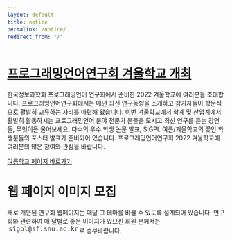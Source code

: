 ```yaml
---
layout: default
title: notice
permalink: /notice/
redirect_from: "/"
---
```


# [프로그래밍언어연구회 겨울학교 개최](/school/2022w/)

한국정보과학회 프로그래밍언어 연구회에서 준비한 2022 겨울학교에 여러분을 초대합니다. 프로그래밍언어연구회에서는 매년 최신 연구동향을 소개하고 참가자들이 학문적으로 활발히 교류하는 자리를 마련해 왔습니다.
이번 겨울학교에서 학계 및 산업계에서 활발히 활동하시는 프로그래밍언어 분야 전문가 분들을 모시고 최신 연구를 듣는 강연들, 무엇이든 물어보세요, 다수의 우수 학생 논문 발표, SIGPL 여름/겨울학교의 꽃인 학생분들의 포스터 발표가 준비되어 있습니다.
프로그래밍언어연구회 2022 겨울학교에 여러분의 많은 참여와 관심을 바랍니다.

[여름학교 페이지 바로가기](/school/2022w/)

# 웹 페이지 이미지 모집

새로 개편된 연구회 웹페이지는 매달 그 테마를 바꿀 수 있도록 설계되어 있습니다. 연구회와 관련하여 매 달별로 좋은 이미지가 있으신 회원 분께서는 ![sigpl-mail](/mail/sigpl-mail.png)로 송부바랍니다.
